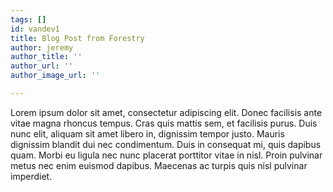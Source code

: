 ```yaml
---
tags: []
id: vandev1
title: Blog Post from Forestry
author: jeremy
author_title: ''
author_url: ''
author_image_url: ''

---
```

Lorem ipsum dolor sit amet, consectetur adipiscing elit. Donec facilisis ante vitae magna rhoncus tempus. Cras quis mattis sem, et facilisis purus. Duis nunc elit, aliquam sit amet libero in, dignissim tempor justo. Mauris dignissim blandit dui nec condimentum. Duis in consequat mi, quis dapibus quam. Morbi eu ligula nec nunc placerat porttitor vitae in nisl. Proin pulvinar metus nec enim euismod dapibus. Maecenas ac turpis quis nisl pulvinar imperdiet. 